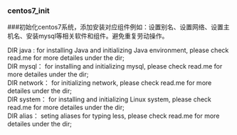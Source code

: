 ### centos7_init

###初始化centos7系统，添加安装对应组件例如：设置别名、设置网络、设置主机名、安装mysql等相关软件和组件。避免重复劳动操作。

DIR java :  for installing Java and initializing Java environment, please check read.me for more detailes under the dir;  
DIR mysql： for installing and initializing mysql, please check read.me for more detailes under the dir;  
DIR network： for initializing network, please check read.me for more detailes under the dir;  
DIR system： for installing and initializing Linux system, please check read.me for more detailes under the dir;  
DIR alias： seting aliases  for typing less, please check read.me for more detailes under the dir;  
